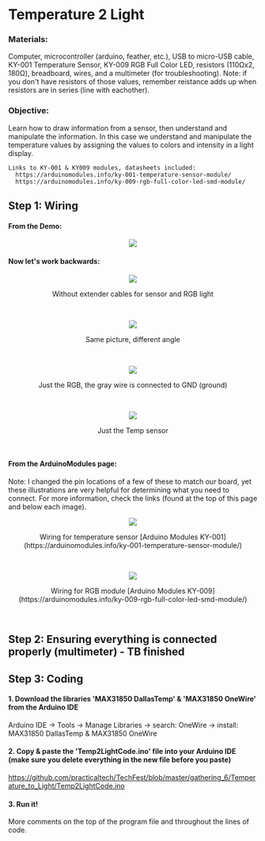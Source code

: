 # Temperature 2 Light
### Materials: 
Computer, microcontroller (arduino, feather, etc.), USB to micro-USB cable, KY-001 Temperature Sensor, KY-009 RGB Full Color LED, resistors (110Ωx2, 180Ω), breadboard, wires, and a multimeter (for troubleshooting).
Note: if you don't have resistors of those values, remember reistance adds up when resistors are in series (line with eachother).

### Objective: 
Learn how to draw information from a sensor, then understand and manipulate the information. In this case we understand and manipulate the temperature values by assigning the values to colors and intensity in a light display.
```
Links to KY-001 & KY009 modules, datasheets included:
  https://arduinomodules.info/ky-001-temperature-sensor-module/
  https://arduinomodules.info/ky-009-rgb-full-color-led-smd-module/
```
## Step 1: Wiring
#### From the Demo:
  <p align="center">
  <img src="https://user-images.githubusercontent.com/52707386/87631970-0d93bc00-c6fe-11ea-9c36-587baf8366f8.jpg">
  <br>
  
#### Now let's work backwards:
  <p align="center">
  <img src="https://user-images.githubusercontent.com/52707386/87632222-85fa7d00-c6fe-11ea-8e7e-e0cbd3abcb4e.jpg">
  </p>
  <p align="center"> Without extender cables for sensor and RGB light </p>
  <br>
  <p align="center">
  <img src="https://user-images.githubusercontent.com/52707386/87632373-e25d9c80-c6fe-11ea-80bc-eb1b4e915ce6.jpg">
  </p>
  <p align="center"> Same picture, different angle </p>
  <br>
  <p align="center">
  <img src="https://user-images.githubusercontent.com/52707386/87632925-ffdf3600-c6ff-11ea-8ad3-e608cdabcb5d.jpg">
  </p>
  <p align="center"> Just the RGB, the gray wire is connected to GND (ground) </p>
  <br>
  <p align="center">
  <img src="https://user-images.githubusercontent.com/52707386/87633090-5ba9bf00-c700-11ea-9f50-47cbe207c237.jpg">
  </p>
  <p align="center"> Just the Temp sensor </p>
  <br>
  
#### From the ArduinoModules page:

Note: I changed the pin locations of a few of these to match our board, yet these illustrations are very helpful for determining what you need to connect. For more information,       check the links (found at the top of this page and below each image).

  <p align="center">
  <img src="https://arduinomodules.info/wp-content/uploads/Arduino_KY-001_Keyes_Temprerature_Sensor_connection-diagram.png">
  </p>
  <p align="center"> Wiring for temperature sensor [Arduino Modules KY-001](https://arduinomodules.info/ky-001-temperature-sensor-module/) </p>
  <br>
  <p align="center">
  <img src="https://arduinomodules.info/wp-content/uploads/Arduino_KY-009_Keyes_RGB_LED_SMD_module_connection_diagram.png">
  </p>
  <p align="center"> Wiring for RGB module [Arduino Modules KY-009](https://arduinomodules.info/ky-009-rgb-full-color-led-smd-module/) </p>
  <br>

## Step 2: Ensuring everything is connected properly (multimeter) - TB finished
## Step 3: Coding
#### 1. Download the libraries 'MAX31850 DallasTemp' & 'MAX31850 OneWire' from the Arduino IDE
   Arduino IDE -> Tools -> Manage Libraries -> search: OneWire -> install: MAX31850 DallasTemp & MAX31850 OneWire
#### 2. Copy & paste the 'Temp2LightCode.ino' file into your Arduino IDE (make sure you delete everything in the new file before you paste)
   https://github.com/practicaltech/TechFest/blob/master/gathering_6/Temperature_to_Light/Temp2LightCode.ino
#### 3. Run it!
   More comments on the top of the program file and throughout the lines of code.
